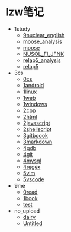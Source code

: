 # lzw笔记

- 1study
  * [9nuclear_english](1study/9nuclear_english.md)
  * [moose_analysis](1study/moose_analysis.md)
  * [moose](1study/moose.md)
  * [NUSOL_FI_JFNK](1study/NUSOL_FI_JFNK.md)
  * [relap5_analysis](1study/relap5_analysis.md)
  * [relap5](1study/relap5.md)
- 3cs
  * [0cs](3cs/0cs.md)
  * [1android](3cs/1android.md)
  * [1linux](3cs/1linux.md)
  * [1web](3cs/1web.md)
  * [1windows](3cs/1windows.md)
  * [2cpp](3cs/2cpp.md)
  * [2html](3cs/2html.md)
  * [2javascript](3cs/2javascript.md)
  * [2shellscript](3cs/2shellscript.md)
  * [3gitboook](3cs/3gitboook.md)
  * [3markdown](3cs/3markdown.md)
  * [4gdb](3cs/4gdb.md)
  * [4git](3cs/4git.md)
  * [4mysql](3cs/4mysql.md)
  * [4regex](3cs/4regex.md)
  * [5vim](3cs/5vim.md)
  * [5vscode](3cs/5vscode.md)
- 9me
  * [0read](9me/0read.md)
  * [1book](9me/1book.md)
  * [test](9me/test.md)
- no_upload
  * [dairy](no_upload/dairy.md)
  * [Untitled](no_upload/Untitled.md)
